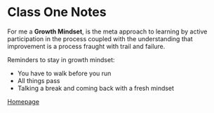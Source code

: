 # Class One Notes

For me a **Growth Mindset**, is the meta approach to learning by active participation in the process coupled with the understanding that improvement is a process fraught with trail and failure.

Reminders to stay in growth mindset:

- You have to walk before you run
- All things pass
- Talking a break and coming back with a fresh mindset

[Homepage](https://briansward.github.io/reading-notes/)
